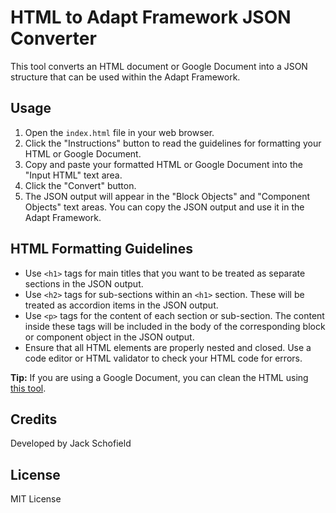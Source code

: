 # HTML to Adapt Framework JSON Converter

This tool converts an HTML document or Google Document into a JSON structure that can be used within the Adapt Framework.

## Usage

1. Open the `index.html` file in your web browser.
2. Click the "Instructions" button to read the guidelines for formatting your HTML or Google Document.
3. Copy and paste your formatted HTML or Google Document into the "Input HTML" text area.
4. Click the "Convert" button.
5. The JSON output will appear in the "Block Objects" and "Component Objects" text areas. You can copy the JSON output and use it in the Adapt Framework.

## HTML Formatting Guidelines

* Use `<h1>` tags for main titles that you want to be treated as separate sections in the JSON output.
* Use `<h2>` tags for sub-sections within an `<h1>` section. These will be treated as accordion items in the JSON output.
* Use `<p>` tags for the content of each section or sub-section. The content inside these tags will be included in the body of the corresponding block or component object in the JSON output.
* Ensure that all HTML elements are properly nested and closed. Use a code editor or HTML validator to check your HTML code for errors.

**Tip:** If you are using a Google Document, you can clean the HTML using [this tool](https://www.gdoctohtml.com/).

## Credits

Developed by Jack Schofield

## License

MIT License
